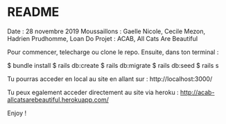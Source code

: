 # README

Date : 28 novembre 2019
Moussaillons : Gaelle Nicole, Cecile Mezon, Hadrien Prudhomme, Loan Do
Projet : ACAB, All Cats Are Beautiful

Pour commencer, telecharge ou clone le repo.
Ensuite, dans ton terminal :

$ bundle install
$ rails db:create
$ rails db:migrate
$ rails db:seed
$ rails s

Tu pourras acceder en local au site en allant sur :
http://localhost:3000/

Tu peux egalement acceder directement au site via heroku :
http://acab-allcatsarebeautiful.herokuapp.com/

Enjoy !